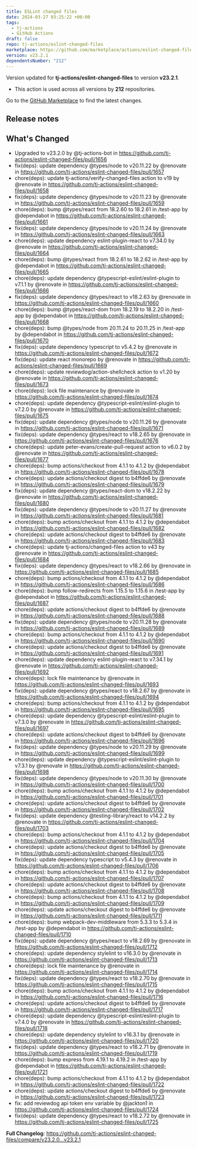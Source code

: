 ```yaml
---
title: ESLint changed files
date: 2024-03-27 03:25:22 +00:00
tags:
  - tj-actions
  - GitHub Actions
draft: false
repo: tj-actions/eslint-changed-files
marketplace: https://github.com/marketplace/actions/eslint-changed-files
version: v23.2.1
dependentsNumber: "212"
---
```



Version updated for **tj-actions/eslint-changed-files** to version **v23.2.1**.
- This action is used across all versions by **212** repositories.

Go to the [GitHub Marketplace](https://github.com/marketplace/actions/eslint-changed-files) to find the latest changes.

## Release notes

## What's Changed
* Upgraded to v23.2.0 by @tj-actions-bot in https://github.com/tj-actions/eslint-changed-files/pull/1656
* fix(deps): update dependency @types/node to v20.11.22 by @renovate in https://github.com/tj-actions/eslint-changed-files/pull/1657
* chore(deps): update tj-actions/verify-changed-files action to v19 by @renovate in https://github.com/tj-actions/eslint-changed-files/pull/1658
* fix(deps): update dependency @types/node to v20.11.23 by @renovate in https://github.com/tj-actions/eslint-changed-files/pull/1659
* chore(deps): bump @types/react from 18.2.60 to 18.2.61 in /test-app by @dependabot in https://github.com/tj-actions/eslint-changed-files/pull/1661
* fix(deps): update dependency @types/node to v20.11.24 by @renovate in https://github.com/tj-actions/eslint-changed-files/pull/1663
* chore(deps): update dependency eslint-plugin-react to v7.34.0 by @renovate in https://github.com/tj-actions/eslint-changed-files/pull/1664
* chore(deps): bump @types/react from 18.2.61 to 18.2.62 in /test-app by @dependabot in https://github.com/tj-actions/eslint-changed-files/pull/1665
* chore(deps): update dependency @typescript-eslint/eslint-plugin to v7.1.1 by @renovate in https://github.com/tj-actions/eslint-changed-files/pull/1666
* fix(deps): update dependency @types/react to v18.2.63 by @renovate in https://github.com/tj-actions/eslint-changed-files/pull/1660
* chore(deps): bump @types/react-dom from 18.2.19 to 18.2.20 in /test-app by @dependabot in https://github.com/tj-actions/eslint-changed-files/pull/1668
* chore(deps): bump @types/node from 20.11.24 to 20.11.25 in /test-app by @dependabot in https://github.com/tj-actions/eslint-changed-files/pull/1670
* fix(deps): update dependency typescript to v5.4.2 by @renovate in https://github.com/tj-actions/eslint-changed-files/pull/1672
* fix(deps): update react monorepo by @renovate in https://github.com/tj-actions/eslint-changed-files/pull/1669
* chore(deps): update reviewdog/action-shellcheck action to v1.20 by @renovate in https://github.com/tj-actions/eslint-changed-files/pull/1673
* chore(deps): lock file maintenance by @renovate in https://github.com/tj-actions/eslint-changed-files/pull/1674
* chore(deps): update dependency @typescript-eslint/eslint-plugin to v7.2.0 by @renovate in https://github.com/tj-actions/eslint-changed-files/pull/1675
* fix(deps): update dependency @types/node to v20.11.26 by @renovate in https://github.com/tj-actions/eslint-changed-files/pull/1671
* fix(deps): update dependency @types/react to v18.2.65 by @renovate in https://github.com/tj-actions/eslint-changed-files/pull/1676
* chore(deps): update peter-evans/create-pull-request action to v6.0.2 by @renovate in https://github.com/tj-actions/eslint-changed-files/pull/1677
* chore(deps): bump actions/checkout from 4.1.1 to 4.1.2 by @dependabot in https://github.com/tj-actions/eslint-changed-files/pull/1678
* chore(deps): update actions/checkout digest to b4ffde6 by @renovate in https://github.com/tj-actions/eslint-changed-files/pull/1679
* fix(deps): update dependency @types/react-dom to v18.2.22 by @renovate in https://github.com/tj-actions/eslint-changed-files/pull/1680
* fix(deps): update dependency @types/node to v20.11.27 by @renovate in https://github.com/tj-actions/eslint-changed-files/pull/1681
* chore(deps): bump actions/checkout from 4.1.1 to 4.1.2 by @dependabot in https://github.com/tj-actions/eslint-changed-files/pull/1682
* chore(deps): update actions/checkout digest to b4ffde6 by @renovate in https://github.com/tj-actions/eslint-changed-files/pull/1683
* chore(deps): update tj-actions/changed-files action to v43 by @renovate in https://github.com/tj-actions/eslint-changed-files/pull/1684
* fix(deps): update dependency @types/react to v18.2.66 by @renovate in https://github.com/tj-actions/eslint-changed-files/pull/1685
* chore(deps): bump actions/checkout from 4.1.1 to 4.1.2 by @dependabot in https://github.com/tj-actions/eslint-changed-files/pull/1686
* chore(deps): bump follow-redirects from 1.15.5 to 1.15.6 in /test-app by @dependabot in https://github.com/tj-actions/eslint-changed-files/pull/1687
* chore(deps): update actions/checkout digest to b4ffde6 by @renovate in https://github.com/tj-actions/eslint-changed-files/pull/1688
* fix(deps): update dependency @types/node to v20.11.28 by @renovate in https://github.com/tj-actions/eslint-changed-files/pull/1689
* chore(deps): bump actions/checkout from 4.1.1 to 4.1.2 by @dependabot in https://github.com/tj-actions/eslint-changed-files/pull/1690
* chore(deps): update actions/checkout digest to b4ffde6 by @renovate in https://github.com/tj-actions/eslint-changed-files/pull/1691
* chore(deps): update dependency eslint-plugin-react to v7.34.1 by @renovate in https://github.com/tj-actions/eslint-changed-files/pull/1692
* chore(deps): lock file maintenance by @renovate in https://github.com/tj-actions/eslint-changed-files/pull/1693
* fix(deps): update dependency @types/react to v18.2.67 by @renovate in https://github.com/tj-actions/eslint-changed-files/pull/1694
* chore(deps): bump actions/checkout from 4.1.1 to 4.1.2 by @dependabot in https://github.com/tj-actions/eslint-changed-files/pull/1695
* chore(deps): update dependency @typescript-eslint/eslint-plugin to v7.3.0 by @renovate in https://github.com/tj-actions/eslint-changed-files/pull/1697
* chore(deps): update actions/checkout digest to b4ffde6 by @renovate in https://github.com/tj-actions/eslint-changed-files/pull/1696
* fix(deps): update dependency @types/node to v20.11.29 by @renovate in https://github.com/tj-actions/eslint-changed-files/pull/1699
* chore(deps): update dependency @typescript-eslint/eslint-plugin to v7.3.1 by @renovate in https://github.com/tj-actions/eslint-changed-files/pull/1698
* fix(deps): update dependency @types/node to v20.11.30 by @renovate in https://github.com/tj-actions/eslint-changed-files/pull/1700
* chore(deps): bump actions/checkout from 4.1.1 to 4.1.2 by @dependabot in https://github.com/tj-actions/eslint-changed-files/pull/1701
* chore(deps): update actions/checkout digest to b4ffde6 by @renovate in https://github.com/tj-actions/eslint-changed-files/pull/1702
* fix(deps): update dependency @testing-library/react to v14.2.2 by @renovate in https://github.com/tj-actions/eslint-changed-files/pull/1703
* chore(deps): bump actions/checkout from 4.1.1 to 4.1.2 by @dependabot in https://github.com/tj-actions/eslint-changed-files/pull/1704
* chore(deps): update actions/checkout digest to b4ffde6 by @renovate in https://github.com/tj-actions/eslint-changed-files/pull/1705
* fix(deps): update dependency typescript to v5.4.3 by @renovate in https://github.com/tj-actions/eslint-changed-files/pull/1706
* chore(deps): bump actions/checkout from 4.1.1 to 4.1.2 by @dependabot in https://github.com/tj-actions/eslint-changed-files/pull/1707
* chore(deps): update actions/checkout digest to b4ffde6 by @renovate in https://github.com/tj-actions/eslint-changed-files/pull/1708
* chore(deps): bump actions/checkout from 4.1.1 to 4.1.2 by @dependabot in https://github.com/tj-actions/eslint-changed-files/pull/1709
* chore(deps): update actions/checkout digest to b4ffde6 by @renovate in https://github.com/tj-actions/eslint-changed-files/pull/1711
* chore(deps): bump webpack-dev-middleware from 5.3.3 to 5.3.4 in /test-app by @dependabot in https://github.com/tj-actions/eslint-changed-files/pull/1710
* fix(deps): update dependency @types/react to v18.2.69 by @renovate in https://github.com/tj-actions/eslint-changed-files/pull/1712
* chore(deps): update dependency stylelint to v16.3.0 by @renovate in https://github.com/tj-actions/eslint-changed-files/pull/1713
* chore(deps): lock file maintenance by @renovate in https://github.com/tj-actions/eslint-changed-files/pull/1714
* fix(deps): update dependency @types/react to v18.2.70 by @renovate in https://github.com/tj-actions/eslint-changed-files/pull/1715
* chore(deps): bump actions/checkout from 4.1.1 to 4.1.2 by @dependabot in https://github.com/tj-actions/eslint-changed-files/pull/1716
* chore(deps): update actions/checkout digest to b4ffde6 by @renovate in https://github.com/tj-actions/eslint-changed-files/pull/1717
* chore(deps): update dependency @typescript-eslint/eslint-plugin to v7.4.0 by @renovate in https://github.com/tj-actions/eslint-changed-files/pull/1718
* chore(deps): update dependency stylelint to v16.3.1 by @renovate in https://github.com/tj-actions/eslint-changed-files/pull/1720
* fix(deps): update dependency @types/react to v18.2.71 by @renovate in https://github.com/tj-actions/eslint-changed-files/pull/1719
* chore(deps): bump express from 4.19.1 to 4.19.2 in /test-app by @dependabot in https://github.com/tj-actions/eslint-changed-files/pull/1721
* chore(deps): bump actions/checkout from 4.1.1 to 4.1.2 by @dependabot in https://github.com/tj-actions/eslint-changed-files/pull/1722
* chore(deps): update actions/checkout digest to b4ffde6 by @renovate in https://github.com/tj-actions/eslint-changed-files/pull/1723
* fix: add reviewdog api token env variable by @jackton1 in https://github.com/tj-actions/eslint-changed-files/pull/1724
* fix(deps): update dependency @types/react to v18.2.72 by @renovate in https://github.com/tj-actions/eslint-changed-files/pull/1725


**Full Changelog**: https://github.com/tj-actions/eslint-changed-files/compare/v23.2.0...v23.2.1
